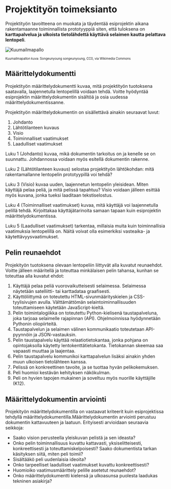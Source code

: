 # Projektityön toimeksianto

Projektityön tavoitteena on muokata ja täydentää esiprojektin aikana rakentamaanne toiminnallista prototyyppiä siten,
että tuloksena on **karttapalvelua ja ulkoista tietolähdettä käyttävä selaimen kautta pelattava lentopeli**.

![Kuumailmapallo](img/640px-Hot_Air_Balloon_Launch_(Unsplash).jpg)

<sub><sup>Kuumailmapallon kuva: Songeunyoung songeunyoung, CC0, via Wikimedia Commons</sup></sub>


## Määrittelydokumentti

Projektityön määrittelydokumentti kuvaa, mitä projektityön tuotoksena saatavalla, laajennetulla lentopelillä voidaan tehdä.
Voitte hyödyntää esiprojektin määrittelydokumentin sisältöä ja osia uudessa määrittelydokumentissanne.

Projektityön määrittelydokumentin on sisällettävä ainakin seuraavat luvut:
1. Johdanto
2. Lähtötilanteen kuvaus
3. Visio
4. Toiminnalliset vaatimukset
5. Laadulliset vaatimukset

Luku 1 (Johdanto) kuvaa, mikä dokumentin tarkoitus on ja kenelle se on suunnattu. Johdannossa voidaan myös esitellä dokumentin rakenne.

Luku 2 (Lähtötilanteen kuvaus) selostaa projektityön lähtökohdan: mitä rakentamallanne lentopelin prototyypillä voi tehdä?

Luku 3 (Visio) kuvaa uuden, laajennetun lentopelin yleisidean. Miten käyttäjä pelaa peliä, ja mitä pelissä tapahtuu?
Visio voidaan jälleen esittää
myös kuvana, jonka tueksi laaditaan tekstiselostus.

Luku 4 (Toiminnalliset vaatimukset) kuvaa, mitä käyttäjä voi laajennetulla pelillä tehdä.
Kirjoittakaa käyttäjätarinoita samaan tapaan kuin esiprojektin määrittelydokumentissa.

Luku 5 (Laadulliset vaatimukset) tarkentaa, millaisia muita kuin toiminnallisia vaatimuksia lentopelillä on. Näitä voivat olla esimerkiksi vasteaika- ja käytettävyysvaatimukset.

## Pelin reunaehdot

Projekityön tuotoksena olevaan lentopeliin liittyvät alla kuvatut reunaehdot.
Voitte jälleen määritellä ja toteuttaa minkälaisen pelin tahansa, kunhan se toteuttaa alla kuvatut ehdot:

1. Käyttäjä pelaa peliä vuorovaikutteisesti selaimessa. Selaimessa näytetään satelliitti- tai karttadataa graafisesti.
2. Käyttöliittymä on toteutettu HTML-sivunmäärityskielen ja CSS-tyylisivujen avulla. Välttämättömän selaintoiminnallisuuden toteuttamiseen käytetään JavaScript-kieltä.
3. Pelin toimintalogiikka on toteutettu Python-kielisenä taustapalveluna, joka tarjoaa selaimelle rajapinnan (API). Ohjelmoinnissa hyödynnetään Pythonin oliopiirteitä.
4. Taustapalvelun ja selaimen välinen kommunikaatio toteutetaan API-pyynnöin ja JSON-vastauksin.
5. Pelin taustapalvelu käyttää relaatiotietokantaa, jonka pohjana on opintojaksolla käytetty lentokenttätietokanta. Tietokannan skeemaa saa vapaasti muuttaa ja laajentaa.
6. Pelin taustapalvelu kommunikoi karttapalvelun lisäksi ainakin yhden muun ulkoisen tietolähteen kanssa.
7. Pelissä on konkreettinen tavoite, ja se tuottaa hyvän pelikokemuksen.
8. Peli huomioi kestävän kehityksen näkökulman.
9. Peli on hyvien tapojen mukainen ja soveltuu myös nuorille käyttäjille (K12).

## Määrittelydokumentin arviointi

Projekityön määrittelydokumentilla on vastaavat kriteerit kuin esiprojektissa tehdyllä määrittelydokumentilla.Määrittelydokumentin arviointi perustuu dokumentin kattavuuteen ja laatuun. Erityisesti arvioidaan seuraavia seikkoja:
- Saako vision perusteella yleiskuvan pelistä ja sen ideasta?
- Onko pelin toiminnallisuus kuvattu kattavasti, yksiselitteisesti, konkreettisesti ja toteuttamiskelpoisesti? Saako dokumentista tarkan käsityksen siitä, miten peli toimii?
- Sisältääkö peli uudenlaisia ideoita?
- Onko tarpeelliset laadulliset vaatimukset kuvattu konkreettisesti?
- Huomioiko vaatimusmäärittely pelille asetetut reunaehdot?
- Onko määrittelydokumentti kielensä ja ulkoasunsa puolesta laadukas tekninen asiakirja?
